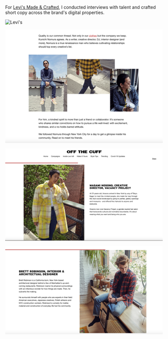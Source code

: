 For [Levi's Made & Crafted](https://www.levi.com/US/en_US/blog/), I conducted interviews with talent and crafted short copy across the brand's digital properties.


![Levi's](levis1.png)

![Levi's](levis2copy.png)

![Levi's](levis3copy.png)

![Levi's](levis4copy.png)
